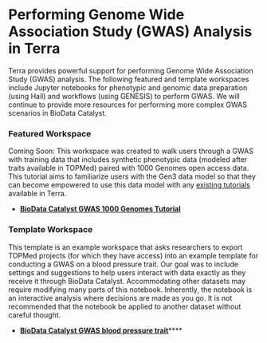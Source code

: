 # Performing Genome Wide Association Study \(GWAS\) Analysis in Terra

Terra provides powerful support for performing Genome Wide Association Study \(GWAS\) analysis. The following featured and template workspaces include Jupyter notebooks for phenotypic and genomic data preparation \(using Hail\) and workflows \(using GENESIS\) to perform GWAS. We will continue to provide more resources for performing more complex GWAS scenarios in BioData Catalyst. 

### Featured Workspace

Coming Soon: This workspace was created to walk users through a GWAS with training data that includes synthetic phenotypic data \(modeled after traits available in TOPMed\) paired with 1000 Genomes open access data. This tutorial aims to familiarize users with the Gen3 data model so that they can become empowered to use this data model with any [existing tutorials ](https://app.terra.bio/#library/showcase)available in Terra. 

* [**BioData Catalyst GWAS 1000 Genomes Tutorial**](https://terra.biodatacatalyst.nhlbi.nih.gov/#workspaces/biodata-catalyst/BioData%20Catalyst%20GWAS%201000%20Genomes%20Tutorial)

### Template Workspace

This template is an example workspace that asks researchers to export TOPMed projects \(for which they have access\) into an example template for conducting a GWAS on a blood pressure trait. Our goal was to include settings and suggestions to help users interact with data exactly as they receive it through BioData Catalyst.  Accommodating other datasets may require modifying many parts of this notebook. Inherently, the notebook is an interactive analysis where decisions are made as you go. It is not recommended that the notebook be applied to another dataset without careful thought.

* [**BioData Catalyst GWAS blood pressure trait**](https://terra.biodatacatalyst.nhlbi.nih.gov/#workspaces/biodata-catalyst/BioData%20Catalyst%20GWAS%20blood%20pressure%20trait)\*\*\*\*



